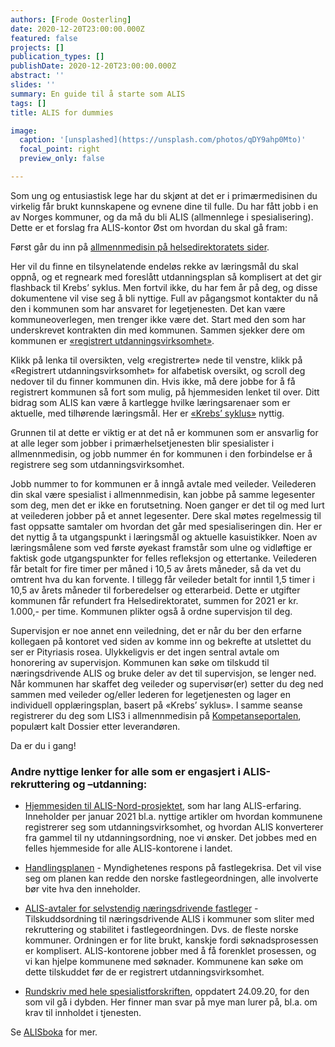```yaml
---
authors: [Frode Oosterling]
date: 2020-12-20T23:00:00.000Z
featured: false
projects: []
publication_types: []
publishDate: 2020-12-20T23:00:00.000Z
abstract: ''
slides: ''
summary: En guide til å starte som ALIS
tags: []
title: ALIS for dummies

image:
  caption: '[unsplashed](https://unsplash.com/photos/qDY9ahp0Mto)'
  focal_point: right
  preview_only: false

---
```


Som ung og entusiastisk lege har du skjønt at det er i primærmedisinen du virkelig får brukt kunnskapene og evnene dine til fulle. Du har fått jobb i en av Norges kommuner, og da må du bli ALIS (allmennlege i spesialisering). Dette er et forslag fra ALIS-kontor Øst om hvordan du skal gå fram:

Først går du inn på [allmennmedisin på helsedirektoratets sider](https://www.helsedirektoratet.no/tema/autorisasjon-og-spesialistutdanning/spesialistutdanning-for-leger/allmennmedisin).

Her vil du finne en tilsynelatende endeløs rekke av læringsmål du skal oppnå, og et regneark med foreslått utdanningsplan så komplisert at det gir flashback til Krebs’ syklus. Men fortvil ikke, du har fem år på deg, og disse dokumentene vil vise seg å bli nyttige. Full av pågangsmot kontakter du nå den i kommunen som har ansvaret for legetjenesten. Det kan være kommuneoverlegen, men trenger ikke være det. Start med den som har underskrevet kontrakten din med kommunen. Sammen sjekker dere om kommunen er [«registrert utdanningsvirksomhet»](https://www.helsedirektoratet.no/tema/autorisasjon-og-spesialistutdanning/spesialistutdanning-for-leger/artikler/registrering-og-godkjenning-av-utdanningsvirksomheter).

Klikk på lenka til oversikten, velg «registrerte» nede til venstre, klikk på «Registrert utdanningsvirksomhet» for alfabetisk oversikt, og scroll deg nedover til du finner kommunen din. Hvis ikke, må dere jobbe for å få registrert kommunen så fort som mulig, på hjemmesiden lenket til over. Ditt bidrag som ALIS kan være å kartlegge hvilke læringsarenaer som er aktuelle, med tilhørende læringsmål. Her er [«Krebs’ syklus»](https://www.helsedirektoratet.no/tema/autorisasjon-og-spesialistutdanning/spesialistutdanning-for-leger/allmennmedisin/anbefalt-utdanningsplan) nyttig.

Grunnen til at dette er viktig er at det nå er kommunen som er ansvarlig for at alle leger som jobber i primærhelsetjenesten blir spesialister i allmennmedisin, og jobb nummer én for kommunen i den forbindelse er å registrere seg som utdanningsvirksomhet.

Jobb nummer to for kommunen er å inngå avtale med veileder. Veilederen din skal være spesialist i allmennmedisin, kan jobbe på samme legesenter som deg, men det er ikke en forutsetning. Noen ganger er det til og med lurt at veilederen jobber på et annet legesenter. Dere skal møtes regelmessig til fast oppsatte samtaler om hvordan det går med spesialiseringen din. Her er det nyttig å ta utgangspunkt i læringsmål og aktuelle kasuistikker. Noen av læringsmålene som ved første øyekast framstår som ulne og vidløftige er faktisk gode utgangspunkter for felles refleksjon og ettertanke. Veilederen får betalt for fire timer per måned i 10,5 av årets måneder, så da vet du omtrent hva du kan forvente. I tillegg får veileder betalt for inntil 1,5 timer i 10,5 av årets måneder til forberedelser og etterarbeid. Dette er utgifter kommunen får refundert fra Helsedirektoratet, summen for 2021 er kr. 1.000,- per time. Kommunen plikter også å ordne supervisjon til deg. 

Supervisjon er noe annet enn veiledning, det er når du ber den erfarne kollegaen på kontoret ved siden av komme inn og bekrefte at utslettet du ser er Pityriasis rosea. Ulykkeligvis er det ingen sentral avtale om honorering av supervisjon. Kommunen kan søke om tilskudd til næringsdrivende ALIS og bruke deler av det til supervisjon, se lenger ned. Når kommunen har skaffet deg veileder og supervisør(er) setter du deg ned sammen med veileder og/eller lederen for legetjenesten og lager en individuell opplæringsplan, basert på «Krebs’ syklus». I samme seanse registrerer du deg som LIS3 i allmennmedisin på [Kompetanseportalen](https://www.helsedirektoratet.no/tema/autorisasjon-og-spesialistutdanning/spesialistutdanning-for-leger/artikler/kompetanseportalen), populært kalt Dossier etter leverandøren.

Da er du i gang!

### Andre nyttige lenker for alle som er engasjert i ALIS-rekruttering og –utdanning:

- [Hjemmesiden til ALIS-Nord-prosjektet](https://www.alis-nord.no/?lang=no_NO), som har lang ALIS-erfaring. Inneholder per januar 2021 bl.a. nyttige artikler om hvordan kommunene registrerer seg som utdanningsvirksomhet, og hvordan ALIS konverterer fra gammel til ny utdanningsordning, noe vi ønsker. Det jobbes med en felles hjemmeside for alle ALIS-kontorene i landet.


- [Handlingsplanen](https://www.regjeringen.no/contentassets/96f6581333ee48559cdabf23c8772294/handlingsplan-for-allmennleger.pdf) - Myndighetenes respons på fastlegekrisa. Det vil vise seg om planen kan redde den
norske fastlegeordningen, alle involverte bør vite hva den inneholder.


- [ALIS-avtaler for selvstendig næringsdrivende fastleger](https://www.helsedirektoratet.no/tilskudd/alis-avtaler-for-naeringsdrivende-fastleger) - Tilskuddsordning til næringsdrivende ALIS i kommuner som sliter med rekruttering og stabilitet i fastlegeordningen. Dvs. de fleste norske kommuner. Ordningen er for lite brukt, kanskje fordi søknadsprosessen er komplisert. ALIS-kontorene jobber med å få forenklet prosessen, og vi kan hjelpe kommunene med søknader. Kommunene kan søke om dette tilskuddet før de er registrert utdanningsvirksomhet.


- [Rundskriv med hele spesialistforskriften](https://www.regjeringen.no/contentassets/296adc05dbee4ae1a1e015cbea31701e/revidert-rundskriv-spesialistforskriften-002.pdf), oppdatert 24.09.20, for den som vil gå i dybden. Her finner man svar på mye man lurer på, bl.a. om krav til innholdet i tjenesten.


Se [ALISboka](alisboka/) for mer. 